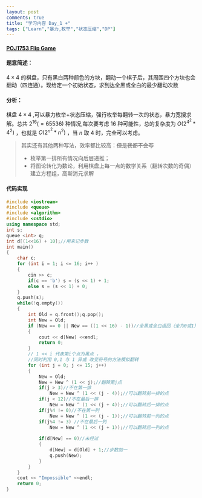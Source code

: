 ```yaml
---
layout: post
comments: true
title: "学习内容 Day_1 +"
tags: ["Learn","暴力,枚举","状态压缩","DP"]
---
```

#### [POJ1753 Flip Game](http://poj.org/problem?id=1753)  
#### 题意简述：  
 $4×4$ 的棋盘，只有黑白两种颜色的方块，翻动一个棋子后，其周围四个方块也会翻动（四连通）。现给定一个初始状态，求到达全黑或全白的最少翻动次数
#### 分析：  
棋盘 $4×4$ ,可以暴力枚举+状态压缩，强行枚举每翻转一次的状态，暴力宽搜求解。总共 $2^{16}(=65536)$ 种情况,每次要考虑 $16$ 种可能性，总的复杂度为 $O( 2^{4^2} * 4^2 )$ ，也就是 $O(2^{n^2} * n^2)$ ，当 $n$ 取 $4$ 时，完全可以考虑。  
> 其实还有其他两种写法，效率都比较高：~~但是我都不会写~~
> - 枚举第一排所有情况向后层递推；
> - 将图论转化为数论，利用棋盘上每一点的数学关系（翻转次数的奇偶）建立方程组，高斯消元求解

#### 代码实现
```c++
#include <iostream>
#include <queue>
#include <algorithm>
#include <cstdio>
using namespace std;
int s;
queue <int> q;
int d[(1<<16) + 10];//用来记步数 
int main()
{
	char c;
	for (int i = 1; i <= 16; i++ )
	{
		cin >> c;
		if(c == 'b') s = (s << 1) + 1;
		else s = (s << 1) + 0;
	}
	q.push(s);
	while(!q.empty())
	{
		int Old = q.front();q.pop();
		int New = Old;		
		if (New == 0 || New == ((1 << 16) - 1))//全黑或全白返回（全为0或1） 
		{
			cout << d[New] <<endl;
			return 0; 
		}	
		// 1 << i 代表第i个点为黑点 ，
		//同时利用 0,1 与 1 异或 改变符号的方法模拟翻转 
		for (int j = 0; j <= 15; j++)
		{
			New = Old;
			New = New ^ (1 << j);//翻转第j点 
			if(j > 3)//不在第一排
				New = New ^ (1 << (j - 4));//可以翻转前一排的点 
			if(j < 12)//不在最后一排
				New = New ^ (1 << (j + 4));//可以翻转后一排的点 
			if(j%4 != 0)//不在第一列 
				New = New ^ (1 << (j - 1));//可以翻转前一列的点 
			if(j%4 != 3) //不在最后一列 
				New = New ^ (1 << (j + 1));//可以翻转后一列的点
			
			if(d[New] == 0)//未经过 
			{
				d[New] = d[Old] + 1;//步数加一 
				q.push(New);
			}
		}
	}
	cout << "Impossible" <<endl;
	return 0;
}
```
